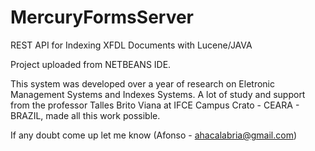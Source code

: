 # MercuryFormsServer
REST API for Indexing XFDL Documents with Lucene/JAVA

Project uploaded from NETBEANS IDE.

This system was developed over a year of research on Eletronic Management Systems and Indexes Systems. A lot of study and support from the professor Talles Brito Viana at IFCE Campus Crato - CEARA - BRAZIL, made all this work possible.

If any doubt come up let me know (Afonso - ahacalabria@gmail.com)
